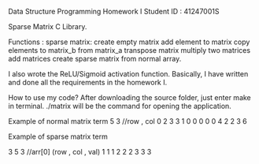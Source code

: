 Data Structure Programming Homework I
Student ID : 41247001S

Sparse Matrix C Library.

Functions : 
    sparse matrix:
        create empty matrix
        add element to matrix 
        copy elements to matrix_b from matrix_a
        transpose matrix
        multiply two matrices
        add matrices
        create sparse matrix from normal array.

I also wrote the ReLU/Sigmoid activation function.
Basically, I have written and done all the requirements in the homework I.

How to use my code?
After downloading the source folder, just enter make in terminal.
./matrix will be the command for opening the application.

Example of normal matrix term
5 3 //row , col
0 2 3
3 1 0
0 0 0
0 4 2
2 3 6

Example of sparse matrix term

3 5 3 //arr[0] (row , col , val)
1 1 1
2 2 2 
3 3 3

